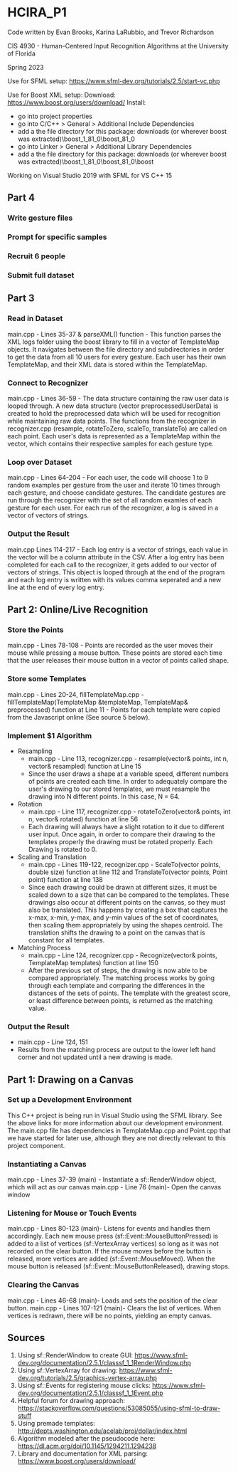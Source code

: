 # HCIRA_P1
Code written by Evan Brooks, Karina LaRubbio, and Trevor Richardson

CIS 4930 - Human-Centered Input Recognition Algorithms at the University of Florida

Spring 2023

Use for SFML setup: https://www.sfml-dev.org/tutorials/2.5/start-vc.php

Use for Boost XML setup:
Download: https://www.boost.org/users/download/
Install: 
- go into project properties
- go into C/C++ > General > Additional Include Dependencies
- add a the file directory for this package: downloads (or wherever boost was extracted)\boost_1_81_0\boost_81_0
- go into Linker > General > Additional Library Dependencies
- add a the file directory for this package: downloads (or wherever boost was extracted)\boost_1_81_0\boost_81_0\boost

Working on Visual Studio 2019 with SFML for VS C++ 15
## Part 4
### Write gesture files
### Prompt for specific samples
### Recruit 6 people
### Submit full dataset

## Part 3
### Read in Dataset
main.cpp - Lines 35-37 & parseXML() function - This function parses the XML logs folder using the boost library to fill in a vector of TemplateMap objects. It navigates between the file directory and subdirectories in order to get the data from all 10 users for every gesture. Each user has their own TemplateMap, and their XML data is stored within the TemplateMap.
### Connect to Recognizer
main.cpp - Lines 36-59 - The data structure containing the raw user data is looped through. A new data structure (vector<TemplateMap> preprocessedUserData) is created to hold the preprocessed data which will be used for recognition while maintaining raw data points. The functions from the recognizer in recognizer.cpp (resample, rotateToZero, scaleTo, translateTo) are called on each point. Each user's data is represented as a TemplateMap within the vector, which contains their respective samples for each gesture type. 
### Loop over Dataset
main.cpp - Lines 64-204 - For each user, the code will choose 1 to 9 random examples per gesture from the user and iterate 10 times through each gesture, and choose candidate gestures. The candidate gestures are run through the recognizer with the set of all random examles of each gesture for each user. For each run of the recognizer, a log is saved in a vector of vectors of strings.
### Output the Result
main.cpp Lines 114-217 - Each log entry is a vector of strings, each value in the vector will be a column attribute in the CSV. After a log entry has been completed for each call to the recognizer, it gets added to our vector of vectors of strings. This object is looped through at the end of the program and each log entry is written with its values comma seperated and a new line at the end of every log entry.


## Part 2: Online/Live Recognition
### Store the Points
main.cpp - Lines 78-108 - Points are recorded as the user moves their mouse while pressing a mouse button. These points are stored each time that the user releases their mouse button in a vector of points called shape. 
### Store some Templates
main.cpp - Lines 20-24, fillTemplateMap.cpp - fillTemplateMap(TemplateMap &templateMap, TemplateMap& preprocessed) function at Line 11 - Points for each template were copied from the Javascript online (See source 5 below).
### Implement $1 Algorithm
- Resampling
  - main.cpp - Line 113, recognizer.cpp - resample(vector<Point>& points,  int n, vector<Point>& resampled) function at Line 15
  - Since the user draws a shape at a variable speed, different numbers of points are created each time. In order to adequately compare the user's drawing to our stored templates, we must resample the drawing into N different points. In this case, N = 64.
- Rotation
  - main.cpp - Line 117, recognizer.cpp - rotateToZero(vector<Point>& points, int n, vector<Point>& rotated) function at line 56
  - Each drawing will always have a slight rotation to it due to different user input. Once again, in order to compare their drawing to the templates properly the drawing must be rotated properly. Each Drawing is rotated to 0.
- Scaling and Translation
  - main.cpp - Lines 119-122, recognizer.cpp - ScaleTo(vector<Point> points, double size) function at line 112 and TranslateTo(vector<Point> points, Point point) function at line 138
  - Since each drawing could be drawn at different sizes, it must be scaled down to a size that can be compared to the templates. These drawings also occur at different points on the canvas, so they must also be translated. This happens by creating a box that captures the x-max, x-min, y-max, and y-min values of the set of coordinates, then scaling them appropriately by using the shapes centroid. The translation shifts the drawing to a point on the canvas that is constant for all templates.
- Matching Process
  - main.cpp - Line 124, recognizer.cpp - Recognize(vector<Point>& points, TemplateMap templates) function at line 150
  - After the previous set of steps, the drawing is now able to be compared appropriately. The matching process works by going through each template and comparing the differences in the distances of the sets of points. The template with the greatest score, or least difference between points, is returned as the matching value.
### Output the Result
  - main.cpp - Line 124, 151
  - Results from the matching process are output to the lower left hand corner and not updated until a new drawing is made.

## Part 1: Drawing on a Canvas
### Set up a Development Environment
This C++ project is being run in Visual Studio using the SFML library. See the above links for more information about our development environment. The main.cpp file has dependencies in TemplateMap.cpp and Point.cpp that we have started for later use, although they are not directly relevant to this project component.
### Instantiating a Canvas
main.cpp - Lines 37-39 (main) - Instantiate a sf::RenderWindow object, which will act as our canvas
main.cpp - Line 76  (main)- Open the canvas window
### Listening for Mouse or Touch Events
main.cpp - Lines 80-123  (main)- Listens for events and handles them accordingly. Each new mouse press (sf::Event::MouseButtonPressed) is added to a list of vertices (sf::VertexArray vertices) so long as it was not recorded on the clear button. If the mouse moves before the button is released, more vertices are added (sf::Event::MouseMoved). When the mouse button is released (sf::Event::MouseButtonReleased), drawing stops. 
### Clearing the Canvas
main.cpp - Lines 46-68  (main)- Loads and sets the position of the clear button.
main.cpp - Lines 107-121  (main)- Clears the list of vertices. When vertices is redrawn, there will be no points, yielding an empty canvas. 

## Sources
1. Using sf::RenderWindow to create GUI: https://www.sfml-dev.org/documentation/2.5.1/classsf_1_1RenderWindow.php
2. Using sf::VertexArray for drawing: https://www.sfml-dev.org/tutorials/2.5/graphics-vertex-array.php
3. Using sf::Events for registering mouse clicks: https://www.sfml-dev.org/documentation/2.5.1/classsf_1_1Event.php
4. Helpful forum for drawing approach: https://stackoverflow.com/questions/53085055/using-sfml-to-draw-stuff
5. Using premade templates: http://depts.washington.edu/acelab/proj/dollar/index.html
6. Algorithm modeled after the pseudocode here: https://dl.acm.org/doi/10.1145/1294211.1294238
7. Library and documentation for XML parsing: https://www.boost.org/users/download/

